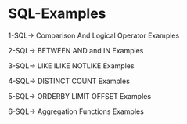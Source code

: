 # SQL-Examples

1-SQL-> Comparison And Logical Operator Examples

2-SQL-> BETWEEN AND and IN Examples

3-SQL-> LIKE ILIKE NOTLIKE Examples

4-SQL-> DISTINCT COUNT Examples

5-SQL-> ORDERBY LIMIT OFFSET Examples

6-SQL-> Aggregation Functions Examples
